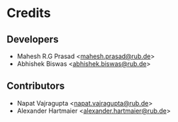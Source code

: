 # Credits

## Developers

-   Mahesh R.G Prasad \<<mahesh.prasad@rub.de>\>
-   Abhishek Biswas \<<abhishek.biswas@rub.de>\>

## Contributors

-   Napat Vajragupta \<<napat.vajragupta@rub.de>\>
-   Alexander Hartmaier \<<alexander.hartmaier@rub.de>\>
